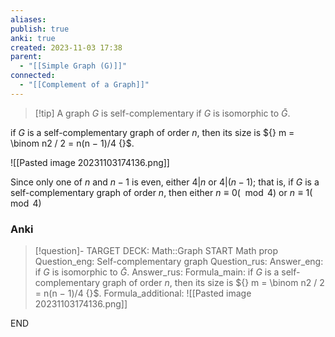 ```yaml
---
aliases: 
publish: true
anki: true
created: 2023-11-03 17:38
parent:
  - "[[Simple Graph (G)]]"
connected:
  - "[[Complement of a Graph]]"
---
```


> [!tip] A graph ${} G {}$ is self-complementary
if ${} G$ is isomorphic to ${} \bar{G}$.

if $G$ is a self-complementary graph of order $n {}$, 
then its size is ${} m = \binom n2 / 2 = n(n − 1)/4 {}$.

![[Pasted image 20231103174136.png]]

Since only one of $n$ and $n − 1$ is even, either $4 | n$ or $4 | (n − 1)$; 
that is, if $G$ is a self-complementary graph of order $n$, then either ${} n ≡ 0(\mod 4) {}$ or ${} n ≡ 1 (\mod 4) {}$


### Anki
> [!question]-
TARGET DECK: Math::Graph
START
Math prop
Question_eng: Self-complementary graph
Question_rus: 
Answer_eng: if ${} G$ is isomorphic to ${} \bar{G}$.
Answer_rus: 
Formula_main: if $G$ is a self-complementary graph of order $n {}$, 
then its size is ${} m = \binom n2 / 2 = n(n − 1)/4 {}$.
Formula_additional: ![[Pasted image 20231103174136.png]]
<!--ID: 1699131845868-->
END









